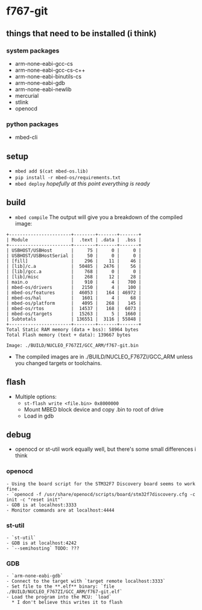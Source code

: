 # f767-git

## things that need to be installed (i think)

### system packages
  - arm-none-eabi-gcc-cs
  - arm-none-eabi-gcc-cs-c++
  - arm-none-eabi-binutils-cs
  - arm-none-eabi-gdb
  - arm-none-eabi-newlib
  - mercurial
  - stlink
  - openocd

### python packages
  - mbed-cli

## setup
  - `mbed add $(cat mbed-os.lib)`
  - `pip install -r mbed-os/requirements.txt`
  - `mbed deploy`
  _hopefully at this point everything is ready_

## build
  - `mbed compile`
  The output will give you a breakdown of the compiled image:
  ```
  +-----------------------+--------+-------+-------+
  | Module                |  .text | .data |  .bss |
  +-----------------------+--------+-------+-------+
  | USBHOST/USBHost       |     75 |     0 |     0 |
  | USBHOST/USBHostSerial |     50 |     0 |     0 |
  | [fill]                |    296 |    11 |    46 |
  | [lib]/c.a             |  50485 |  2476 |    56 |
  | [lib]/gcc.a           |    768 |     0 |     0 |
  | [lib]/misc            |    268 |    12 |    28 |
  | main.o                |    910 |     4 |   700 |
  | mbed-os/drivers       |   2150 |     4 |   100 |
  | mbed-os/features      |  46053 |   164 | 46972 |
  | mbed-os/hal           |   1601 |     4 |    68 |
  | mbed-os/platform      |   4095 |   268 |   145 |
  | mbed-os/rtos          |  14537 |   168 |  6073 |
  | mbed-os/targets       |  15263 |     5 |  1660 |
  | Subtotals             | 136551 |  3116 | 55848 |
  +-----------------------+--------+-------+-------+
  Total Static RAM memory (data + bss): 58964 bytes
  Total Flash memory (text + data): 139667 bytes

  Image: ./BUILD/NUCLEO_F767ZI/GCC_ARM/f767-git.bin
  ```

  - The compiled images are in ./BUILD/NUCLEO_F767ZI/GCC_ARM unless you changed targets or toolchains.

## flash
  - Multiple options:
    * `st-flash write <file.bin> 0x8000000`
    * Mount MBED block device and copy .bin to root of drive
    * Load in gdb
## debug
  - openocd or st-util work equally well, but there's some small differences i think
  ### openocd
    - Using the board script for the STM32F7 Discovery board seems to work fine.
    - `openocd -f /usr/share/openocd/scripts/board/stm32f7discovery.cfg -c init -c "reset init"`
    - GDB is at localhost:3333
    - Monitor commands are at localhost:4444
  ### st-util
    - `st-util`
    - GDB is at localhost:4242
    - `--semihosting` TODO: ???
  ### GDB
    - `arm-none-eabi-gdb`
    - Connect to the target with `target remote localhost:3333`
    - Set file to the **.elf** binary: `file ./BUILD/NUCLEO_F767ZI/GCC_ARM/f767-git.elf`
    - Load the program into the MCU: `load`
      * I don't believe this writes it to flash
